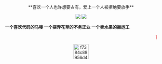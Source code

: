 <!--
**Mr-qingjiegong/Mr-qingjiegong** is a ✨ _special_ ✨ repository because its `README.md` (this file) appears on your GitHub profile.

Here are some ideas to get you started:

- 🔭 I’m currently working on ...
- 🌱 I’m currently learning ...
- 👯 I’m looking to collaborate on ...
- 🤔 I’m looking for help with ...
- 💬 Ask me about ...
- 📫 How to reach me: ...
- 😄 Pronouns: ...
- ⚡ Fun fact: ...
-->
<p align="center">**喜欢一个人也许想要占有，爱上一个人被拒绝要放手**</p>

<p align = "center">
  <img src = "https://github-readme-stats.vercel.app/api?username=Mr-qingjiegong&show_icons=true&theme=tokyonight&line_height=27">
  <img src = "https://github-readme-stats.vercel.app/api/top-langs/?username=Mr-qingjiegong&theme=radical">
</p>

**一个喜欢代码的马喽 一个摆弄花草的不务正业 一个卖水果的搬运工**

<marquee><b><font color="#e66b6d">百</font>
				<font color="#e66d98">里</font>
				<font color="#e66cc6">孤</font>
				<font color="#cc6de6">途</font>
				<font color="#9770e6">难</font>
				<font color="#6d93e6">言</font>
				<font color="#6fcde6">辛</font>
				<font color="#72e6b6">酸</font>
				<font color="#72e689">泪</font>
				<font color="#99e670">数</font>, 
				<font color="#cde670">字</font>
				<font color="#e6df72">造</font>
				<font color="#e6c073">物</font>
				<font color="#e6a271">唯</font>
				<font color="#e6796f">♥</font>
				<font color="#e65454">遥</font>
				<font color="#e63333">望</font>
				<font color="#e62c2c">你</font>
				<font color="#e60101">我</font>
				<font color="#e60101">他</font></b> 
</marquee><p align="center"><img src="https://img-blog.csdnimg.cn/f7384c88956d4378b72e47548e19c9f8.gif" alt="f7384c88956d4378b72e47548e19c9f8.gif" width="50" /></p><p align="center">

